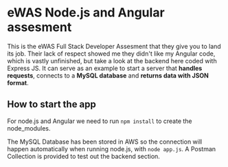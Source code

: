 # eWAS Node.js and Angular assesment

This is the eWAS Full Stack Developer Assesment that they give you to land its job. 
Their lack of respect showed me they didn't like my Angular code, which is vastly unfinished, but take a look at the backend here coded with Express JS. It can serve as an example to start a server that **handles requests**, connects to a **MySQL database** and **returns data with JSON format**. 

## How to start the app

For node.js and Angular we need to run `npm install` to create the node_modules. 

The MySQL Database has been stored in AWS so the connection will happen automatically when running node.js, with `node app.js`.
A Postman Collection is provided to test out the backend section.
